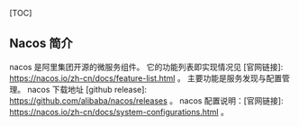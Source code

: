 [TOC]

## Nacos 简介
nacos 是阿里集团开源的微服务组件。
它的功能列表即实现情况见 [官网链接]: https://nacos.io/zh-cn/docs/feature-list.html 。 主要功能是服务发现与配置管理。
nacos 下载地址 [github release]: https://github.com/alibaba/nacos/releases 。
nacos 配置说明：[官网链接]: https://nacos.io/zh-cn/docs/system-configurations.html 。


